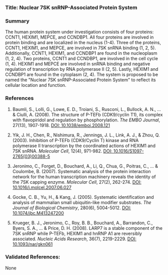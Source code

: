 ### Title: Nuclear 7SK snRNP-Associated Protein System

### Summary

The human protein system under investigation consists of four proteins: CCNT1, HEXIM1, MEPCE, and CCNDBP1. All four proteins are involved in protein binding and are localized in the nucleus (1-4). Three of the proteins, CCNT1, HEXIM1, and MEPCE, are involved in 7SK snRNA binding (1, 2, 5). Additionally, CCNT1, HEXIM1, and CCNDBP1 are found in the nucleoplasm (1, 2, 4). Two proteins, CCNT1 and CCNDBP1, are involved in the cell cycle (1, 4). HEXIM1 and MEPCE are involved in snRNA binding and negative regulation of transcription by RNA polymerase II (2, 5). Lastly, HEXIM1 and CCNDBP1 are found in the cytoplasm (2, 4). The system is proposed to be named the "Nuclear 7SK snRNP-Associated Protein System" to reflect its cellular location and function.

### References

1. Baumli, S., Lolli, G., Lowe, E. D., Troiani, S., Rusconi, L., Bullock, A. N., ... & Ciulli, A. (2008). The structure of P-TEFb (CDK9/cyclin T1), its complex with flavopiridol and regulation by phosphorylation. *The EMBO Journal*, 27(13), 1907-1918. [DOI: 10.1038/emboj.2008.121](https://doi.org/10.1038/emboj.2008.121)

2. Yik, J. H., Chen, R., Nishimura, R., Jennings, J. L., Link, A. J., & Zhou, Q. (2003). Inhibition of P-TEFb (CDK9/Cyclin T) kinase and RNA polymerase II transcription by the coordinated actions of HEXIM1 and 7SK snRNA. *Molecular Cell*, 12(4), 971-982. [DOI: 10.1016/S1097-2765(03)00388-5](https://doi.org/10.1016/S1097-2765(03)00388-5)

3. Jeronimo, C., Forget, D., Bouchard, A., Li, Q., Chua, G., Poitras, C., ... & Coulombe, B. (2007). Systematic analysis of the protein interaction network for the human transcription machinery reveals the identity of the 7SK capping enzyme. *Molecular Cell*, 27(2), 262-274. [DOI: 10.1016/j.molcel.2007.06.027](https://doi.org/10.1016/j.molcel.2007.06.027)

4. Gocke, C. B., Yu, H., & Kang, J. (2005). Systematic identification and analysis of mammalian small ubiquitin-like modifier substrates. *The Journal of Biological Chemistry*, 280(6), 5004-5012. [DOI: 10.1074/jbc.M413247200](https://doi.org/10.1074/jbc.M413247200)

5. Krueger, B. J., Jeronimo, C., Roy, B. B., Bouchard, A., Barrandon, C., Byers, S. A., ... & Price, D. H. (2008). LARP7 is a stable component of the 7SK snRNP while P-TEFb, HEXIM1 and hnRNP A1 are reversibly associated. *Nucleic Acids Research*, 36(7), 2219-2229. [DOI: 10.1093/nar/gkn061](https://doi.org/10.1093/nar/gkn061)

### Validated References: 

None



